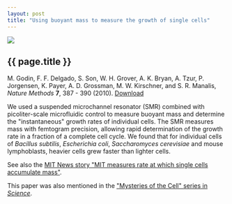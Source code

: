 ```yaml
---
layout: post
title: "Using buoyant mass to measure the growth of single cells"
---
```


[![](http://wgrover.com/images/cell_growth.jpg)](pdfs/cell_growth.pdf)

{{ page.title }}
----------------

M. Godin, F. F. Delgado, S. Son, W. H. Grover, A. K. Bryan, A. Tzur, P. Jorgensen, K. Payer, A. D. Grossman, M. W. Kirschner, and S. R. Manalis, *Nature Methods* **7**, 387 - 390 (2010).  [Download](pdfs/cell_growth.pdf)

We used a suspended microchannel resonator (SMR) combined with picoliter-scale microfluidic control to measure buoyant mass and determine the "instantaneous" growth rates of individual cells. The SMR measures mass with femtogram precision, allowing rapid determination of the growth rate in a fraction of a complete cell cycle. We found that for individual cells of *Bacillus subtilis*, *Escherichia coli*, *Saccharomyces cerevisiae* and mouse lymphoblasts, heavier cells grew faster than lighter cells.

See also the [MIT News story "MIT measures rate at which single cells accumulate mass"](http://web.mit.edu/press/2010/cell-growth.html).

This paper was also mentioned in the ["Mysteries of the Cell" series in *Science*](http://www.sciencemag.org/content/334/6059/1047.full).
